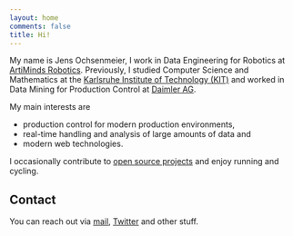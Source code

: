 ```yaml
---
layout: home
comments: false
title: Hi!
---
```


My name is Jens Ochsenmeier, I work in Data Engineering for Robotics at [ArtiMinds Robotics](https://artiminds.com). Previously, I studied Computer Science and Mathematics at the [Karlsruhe Institute of Technology (KIT)](https://kit.edu/) and worked in Data Mining for Production Control at [Daimler AG](https://daimler.com).

My main interests are

- production control for modern production environments,
- real-time handling and analysis of large amounts of data and
- modern web technologies.

I occasionally contribute to [open source projects](https://github.com/jens-ox) and enjoy running and cycling.

## Contact

You can reach out via [mail](mailto:mail@jens-ox.de), [Twitter](https://twitter.com/jens_ox) and other stuff.
